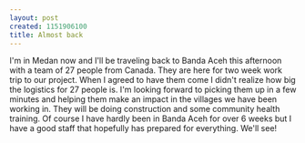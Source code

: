 ```yaml
--- 
layout: post
created: 1151906100
title: Almost back
---
```

I'm in Medan now and I'll be traveling back to Banda Aceh this afternoon with a team of 27 people from Canada.  They are here for two week work trip to our project.  When I agreed to have them come I didn't realize how big the logistics for 27 people is.  I'm looking forward to picking them up in a few minutes and helping them make an impact in the villages we have been working in.  They will be doing construction and some community health training.  Of course I have hardly been in Banda Aceh for over 6 weeks but I have a good staff that hopefully has prepared for everything.  We'll see!
